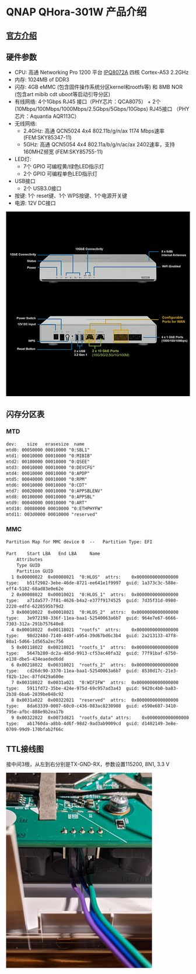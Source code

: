 # QNAP QHora-301W 产品介绍

## [官方介绍](https://www.qnap.com/zh-cn/product/qhora-301w)

## 硬件参数
- CPU: 高通 Networking Pro 1200 平台 [IPQ8072A](pic/IPQ8072A.jpg) 四核 Cortex-A53 2.2GHz
- 内存: 1024MB of DDR3
- 闪存: 4GB eMMC (包含固件操作系统分区kernel和rootfs等) 和 8MB NOR (包含art mibib cdt uboot等启动引导分区)
- 有线网络: 4个1Gbps RJ45 接口（PHY芯片：QCA8075） + 2个(10Mbps/100Mbps/1000Mbps/2.5Gbps/5Gbps/10Gbps) RJ45接口 （PHY芯片：Aquantia AQR113C）
- 无线网络:
  - 2.4GHz: 高通 QCN5024 4x4 802.11b/g/n/ax 1174 Mbps速率 (FEM:SKY85347-11)
  - 5GHz: 高通 QCN5054 4x4 802.11a/b/g/n/ac/ax 2402速率，支持160MHZ频宽 (FEM:SKY85755-11)
- LED灯:
  - 7个 GPIO 可编程黄/绿色LED指示灯
  - 2个 GPIO 可编程单色LED指示灯
- USB接口
  - 2个 USB3.0接口
- 按键: 1个 reset键、1个 WPS按键、1个电源开关键
- 电源: 12V DC接口

![TTL接线图](pic/301w.jpg)

## 闪存分区表

### MTD

```
dev:    size   erasesize  name
mtd0: 00050000 00010000 "0:SBL1"
mtd1: 00010000 00010000 "0:MIBIB"
mtd2: 00180000 00010000 "0:QSEE"
mtd3: 00010000 00010000 "0:DEVCFG"
mtd4: 00010000 00010000 "0:APDP"
mtd5: 00040000 00010000 "0:RPM"
mtd6: 00010000 00010000 "0:CDT"
mtd7: 00020000 00010000 "0:APPSBLENV"
mtd8: 00100000 00010000 "0:APPSBL"
mtd9: 00040000 00010000 "0:ART"
mtd10: 00080000 00010000 "0:ETHPHYFW"
mtd11: 003d0000 00010000 "reserved"
```

### MMC

```
Partition Map for MMC device 0  --   Partition Type: EFI

Part	Start LBA	End LBA		Name
	Attributes
	Type GUID
	Partition GUID
  1	0x00000022	0x00008021	"0:HLOS"  attrs:	0x0000000000000000  type:	b51f2982-3ebe-46de-8721-ee641e1f9997  guid:	1a373c3c-588e-eff4-5182-68ad83e0e62e
  2	0x00008022	0x00010021	"0:HLOS_1"  attrs:	0x0000000000000000  type:	a71da577-7f81-4626-b4a2-e377f9174525  guid:	7d35f31d-0980-2220-edfd-6228595b79d2
  3	0x00010022	0x00018021	"0:HLOS_2"  attrs:	0x0000000000000000  type:	3e972198-336f-11ea-baa1-52540063a6b7  guid:	964e7e67-6666-7303-312a-291b757640e8
  4	0x00018022	0x00118021	"rootfs"  attrs:	0x0000000000000000  type:	98d2248d-7140-449f-a954-39d67bd6c3b4  guid:	2a213133-47f8-80a1-5d66-1d565a2ec756
  5	0x00118022	0x00218021	"rootfs_1"  attrs:	0x0000000000000000  type:	5647b280-dc2a-485d-9913-cf53ac40fa32  guid:	77f91baf-6750-e138-dbe5-434eaeded6dd
  6	0x00218022	0x00318021	"rootfs_2"  attrs:	0x0000000000000000  type:	cd26dc90-3370-11ea-baa1-52540063a6b7  guid:	8530d17c-21e3-f82b-12ec-87fd429a600e
  7	0x00318022	0x0031a021	"0:WIFIFW"  attrs:	0x0000000000000000  type:	5911fd72-35be-424e-975d-69c957ad3a43  guid:	9420c4b0-ba83-2b38-6ba6-2839be048c92
  8	0x0031a022	0x00322021	"reserved"  attrs:	0x0000000000000000  type:	8da63339-0007-60c0-c436-083ac8230908  guid:	e590e607-3410-795e-afbc-888e9b2ea17b
  9	0x00322022	0x0073d821	"rootfs_data" attrs:	0x0000000000000000  type:	ab1760da-a8bb-4d6f-98d2-9ad3ab9009cd  guid:	d1402149-3e8e-0709-99d9-170bfab2f66c
```

## TTL接线图

接中间3根，从左到右分别是TX-GND-RX，参数设置115200, 8N1, 3.3 V

![TTL接线图](pic/ttl_pins.jpg)

